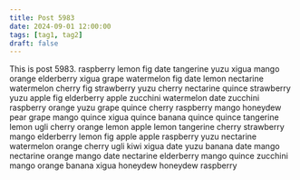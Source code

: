 ```yaml
---
title: Post 5983
date: 2024-09-01 12:00:00
tags: [tag1, tag2]
draft: false
---
```

This is post 5983.
raspberry
lemon
fig
date
tangerine
yuzu
xigua
mango
orange
elderberry
xigua
grape
watermelon
fig
date
lemon
nectarine
watermelon
cherry
fig
strawberry
yuzu
cherry
nectarine
quince
strawberry
yuzu
apple
fig
elderberry
apple
zucchini
watermelon
date
zucchini
raspberry
orange
yuzu
grape
quince
cherry
raspberry
mango
honeydew
pear
grape
mango
quince
xigua
quince
banana
quince
quince
tangerine
lemon
ugli
cherry
orange
lemon
apple
lemon
tangerine
cherry
strawberry
mango
elderberry
lemon
fig
apple
apple
raspberry
yuzu
nectarine
watermelon
orange
cherry
ugli
kiwi
xigua
date
yuzu
banana
date
mango
nectarine
orange
mango
date
nectarine
elderberry
mango
quince
zucchini
mango
orange
banana
xigua
honeydew
honeydew
raspberry
